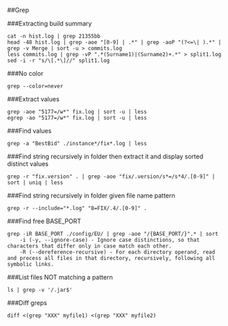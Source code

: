 ##Grep

###Extracting build summary
```
cat -n hist.log | grep 21355bb  
head -48 hist.log | grep -aoe "[0-9] | .*" | grep -aoP "(?<=\| ).*" | grep -v Merge | sort -u > commits.log  
less commits.log | grep -vP ".*(Surname1)|(Surname2)+.*" > split1.log  
sed -i -r "s/\[.*\]//" split1.log
```

###No color
``` 
grep --color=never  
```

###Extract values
```
grep -aoe "5177=/w*" fix.log | sort -u | less
egrep -ao "5177=/w*" fix.log | sort -u | less
```

###Find values
```
grep -a "BestBid" ./instance*/fix*.log | less
```

###Find string recursively in folder then extract it and display sorted distinct values
```
grep -r "fix.version" . | grep -aoe "fix/.version/s*=/s*4/.[0-9]" | sort | uniq | less
```

###Find string recursively in folder given file name pattern
```
grep -r --include="*.log" "8=FIX/.4/.[0-9]" .
```

###Find free BASE_PORT
```
grep -iR BASE_PORT ./config/EU/ | grep -aoe "/{BASE_PORT/}".* | sort
    -i (-y, --ignore-case) - Ignore case distinctions, so that characters that differ only in case match each other. 
    -R (--dereference-recursive) - For each directory operand, read and process all files in that directory, recursively, following all symbolic links.
```

###List files NOT matching a pattern
```
ls | grep -v '/.jar$'
```

###Diff greps
```
diff <(grep "XXX" myfile1) <(grep "XXX" myfile2)
```
